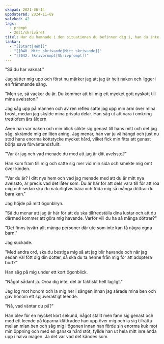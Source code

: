 ```yaml
---
skapad: 2021-06-14
uppdaterad: 2024-11-09
valvkod: 42
tags:
  - prompt
  - 2021/skrivåret
titel: Hur du hamnade i den situationen du befinner dig i, han du inte säga men du tycker inte att den är speciellt obehaglig
länkar:
  - "[[Start|Hem]]"
  - "[[040. Mitt skrivande|Mitt skrivande]]"
  - "[[042. Skrivprompt|Skrivprompt]]"
---
```

"Så du har vaknat." 

Jag sätter mig upp och först nu märker jag att jag är helt naken och ligger i en främmande säng.

"Men se, så vacker du är. Du kommer att bli mig ett mycket gott nyskott till mina avelsston."

Jag såg upp på mannen och av ren reflex satte jag upp min arm över mina bröst, medan jag skylde mina privata delar. Han såg ut att vara i omkring trettiofem års åldern.

Även han var naken och min blick sökte sig genast till hans mitt och det jag såg, skrämde mig en liten aning. Jag menar, han var ju välhängd och just nu stod hans enorma köttstycke mycket hård, vilket fick min fitta att genast börja sava förväntandsfullt.

"Var är jag och vad menade du med att jag är ditt avelssto?"

Han kom fram till mig och satte sig mer vid min sida och smekte mig ömt över kinden.

"Var du är? I ditt nya hem och vad jag menade med att du är mitt nya avelssto, är precis vad det låter som. Du är här för att dels vara till för att roa mig och sedan ska du naturligtvis bära och föda mig så många döttrar du bara kan."

Jag höjde på mitt ögonblryn.

"Så du menar att jag är här för att du ska tillfredställa dina lustar och att du därmed kommer att göra mig havande. Varför vill du ha så många döttrar?"

"Det finns tyvärr allt många personer där ute som inte kan få några egna barn."

Jag suckade.

"Med andra ord, ska du bestiga mig så att jag blir havande och när jag sedan väl fött dig din dotter, så ska du ta henne från mig för att adoptera bort?"

Han såg på mig under ett kort ögonblick.

"Något sådant ja. Oroa dig inte, det är faktiskt helt lagligt."

Jag log mot honom och la mig ner i sängen innan jag särade mina ben och gav honom ett spjuveraktigt leende.

"Nå, vad väntar du på?"

Han blev för en mycket kort sekund, något ställt men fann sig genast och med ett leende på löparna klättradee han upp över mig och la sig tillrätta mellan mian ben och såg mig i ögonen innan han förde sin enorma kuk mot min öppning och med en ganska hård stöt, fyllde han ut hela mitt inre ända upp i halva magen. Ja det var vad det kändes som.

